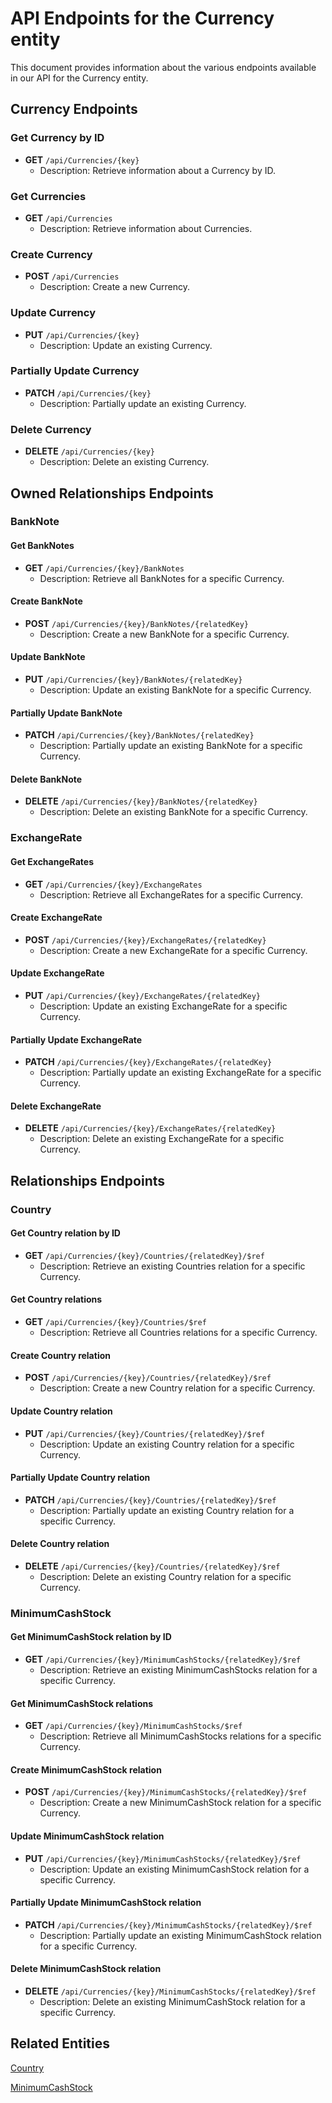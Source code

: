 # API Endpoints for the Currency entity

This document provides information about the various endpoints available in our API for the Currency entity.

## Currency Endpoints

### Get Currency by ID
- **GET** `/api/Currencies/{key}`
  - Description: Retrieve information about a Currency by ID.
  
### Get Currencies
- **GET** `/api/Currencies`
  - Description: Retrieve information about Currencies.

### Create Currency
- **POST** `/api/Currencies`
  - Description: Create a new Currency.

### Update Currency
- **PUT** `/api/Currencies/{key}`
  - Description: Update an existing Currency.

### Partially Update Currency
- **PATCH** `/api/Currencies/{key}`
  - Description: Partially update an existing Currency.
 
### Delete Currency
- **DELETE** `/api/Currencies/{key}`
  - Description: Delete an existing Currency.

## Owned Relationships Endpoints

### BankNote

#### Get BankNotes
- **GET** `/api/Currencies/{key}/BankNotes`
  - Description: Retrieve all BankNotes for a specific Currency.

#### Create BankNote
- **POST** `/api/Currencies/{key}/BankNotes/{relatedKey}`
  - Description: Create a new BankNote for a specific Currency.

#### Update BankNote
- **PUT** `/api/Currencies/{key}/BankNotes/{relatedKey}`
  - Description: Update an existing BankNote for a specific Currency.
  
#### Partially Update BankNote
- **PATCH** `/api/Currencies/{key}/BankNotes/{relatedKey}`
  - Description: Partially update an existing BankNote for a specific Currency.

#### Delete BankNote
- **DELETE** `/api/Currencies/{key}/BankNotes/{relatedKey}`
  - Description: Delete an existing BankNote for a specific Currency.

### ExchangeRate

#### Get ExchangeRates
- **GET** `/api/Currencies/{key}/ExchangeRates`
  - Description: Retrieve all ExchangeRates for a specific Currency.

#### Create ExchangeRate
- **POST** `/api/Currencies/{key}/ExchangeRates/{relatedKey}`
  - Description: Create a new ExchangeRate for a specific Currency.

#### Update ExchangeRate
- **PUT** `/api/Currencies/{key}/ExchangeRates/{relatedKey}`
  - Description: Update an existing ExchangeRate for a specific Currency.
  
#### Partially Update ExchangeRate
- **PATCH** `/api/Currencies/{key}/ExchangeRates/{relatedKey}`
  - Description: Partially update an existing ExchangeRate for a specific Currency.

#### Delete ExchangeRate
- **DELETE** `/api/Currencies/{key}/ExchangeRates/{relatedKey}`
  - Description: Delete an existing ExchangeRate for a specific Currency.

## Relationships Endpoints

### Country

#### Get Country relation by ID
- **GET** `/api/Currencies/{key}/Countries/{relatedKey}/$ref`
  - Description: Retrieve an existing Countries relation for a specific Currency.

#### Get Country relations
- **GET** `/api/Currencies/{key}/Countries/$ref`
  - Description: Retrieve all Countries relations for a specific Currency.
  
#### Create Country relation
- **POST** `/api/Currencies/{key}/Countries/{relatedKey}/$ref`
  - Description: Create a new Country relation for a specific Currency.

#### Update Country relation
- **PUT** `/api/Currencies/{key}/Countries/{relatedKey}/$ref`
  - Description: Update an existing Country relation for a specific Currency.
  
#### Partially Update Country relation
- **PATCH** `/api/Currencies/{key}/Countries/{relatedKey}/$ref`
  - Description: Partially update an existing Country relation for a specific Currency.

#### Delete Country relation
- **DELETE** `/api/Currencies/{key}/Countries/{relatedKey}/$ref`
  - Description: Delete an existing Country relation for a specific Currency.

### MinimumCashStock

#### Get MinimumCashStock relation by ID
- **GET** `/api/Currencies/{key}/MinimumCashStocks/{relatedKey}/$ref`
  - Description: Retrieve an existing MinimumCashStocks relation for a specific Currency.

#### Get MinimumCashStock relations
- **GET** `/api/Currencies/{key}/MinimumCashStocks/$ref`
  - Description: Retrieve all MinimumCashStocks relations for a specific Currency.
  
#### Create MinimumCashStock relation
- **POST** `/api/Currencies/{key}/MinimumCashStocks/{relatedKey}/$ref`
  - Description: Create a new MinimumCashStock relation for a specific Currency.

#### Update MinimumCashStock relation
- **PUT** `/api/Currencies/{key}/MinimumCashStocks/{relatedKey}/$ref`
  - Description: Update an existing MinimumCashStock relation for a specific Currency.
  
#### Partially Update MinimumCashStock relation
- **PATCH** `/api/Currencies/{key}/MinimumCashStocks/{relatedKey}/$ref`
  - Description: Partially update an existing MinimumCashStock relation for a specific Currency.

#### Delete MinimumCashStock relation
- **DELETE** `/api/Currencies/{key}/MinimumCashStocks/{relatedKey}/$ref`
  - Description: Delete an existing MinimumCashStock relation for a specific Currency.

## Related Entities

[Country](CountryEndpoints.md)

[MinimumCashStock](MinimumCashStockEndpoints.md)
